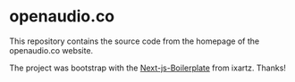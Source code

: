 # openaudio.co

This repository contains the source code from the homepage of the openaudio.co website.

The project was bootstrap with the [Next-js-Boilerplate](https://github.com/ixartz/Next-js-Boilerplate) from ixartz. Thanks!